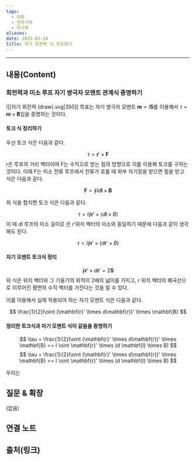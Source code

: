 ```yaml
---
tags:
  - 미완
  - 전자기학
  - 자기력
aliases: 
date: 2025-03-14
title: 자기 회전력 식 유도하기
---
```


---

## 내용(Content)

### 회전력과 미소 루프 자기 쌍극자 모멘트 관계식 증명하기
![[자기 회전력 (draw).svg|350]]
목표는 자기 쌍극자 모멘트 $\mathbf{m} = I \mathbf{S}$를 이용해서 $\tau = \mathbf{m} \times \mathbf{B}$임을 증명하는 것이다.

#### 토크 식 정리하기

우선 토크 식은 다음과 같다.

$$
\tau = \mathbf{r}' \times \mathbf{F}
$$
r은 루프의 거리 벡터이며 F는 수직으로 받는 힘의 방향으로 이를 이용해 토크를 구하는 것이다. 이때 F는 미소 전류 루프에서 전류가 흐를 때 외부 자기장을 받으면 힘을 받고 식은 다음과 같다.

$$
\mathbf{F} = \oint I d \mathbf{l} \times \mathbf{B}
$$

위 식을 합치면 토크 식은 다음과 같다.

$$
\tau = I \oint \mathbf{r}' \times (d \mathbf{l} \times B)  
$$
이 때 dl 루프의 미소 길이로 은 $r'$위치 벡터의 미소와 동일하기 때문에 다음과 같이 생각해도 된다.

$$
\tau = I \oint \mathbf{r}' \times (d \mathbf{r}' \times B)  
$$

#### 자기 모멘트 토크식 정리

$$
\oint \mathbf{r}' \times d \mathbf{r}' = 2 \mathbf{S}
$$
위 식은 위치 벡터와 그 기울기의 외적이 2배의 넓이를 가지고, r 위치 벡터의 폐곡선으로 이루어진 평면의 수직 벡터를 가진다는 것을 알 수 있다.

이를 이용해서 실제 적용되야 하는 자기 모멘트 식은 다음과 같다.

$$
\frac{1}{2}I\oint (\mathbf{r}' \times d\mathbf{r})' \times \mathbf{B}
$$

#### 정리한 토크식과 자기 모멘트 식이 같음을 증명하기

$$
\tau = \frac{1}{2}I\oint (\mathbf{r}' \times d\mathbf{r})' \times \mathbf{B} == I \oint \mathbf{r}' \times (d \mathbf{l} \times B)  
$$
$$
\tau = \frac{1}{2}I\oint (\mathbf{r}' \times d\mathbf{r})' \times \mathbf{B} == I \oint \mathbf{r}' \times (d \mathbf{l} \times B)  
$$

우리는 
## 질문 & 확장

(없음)

## 연결 노트

## 출처(링크)





